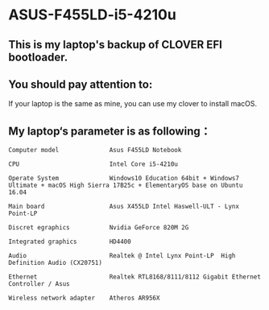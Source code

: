 # ASUS-F455LD-i5-4210u


## This is my laptop's backup of CLOVER EFI bootloader. 


## You should pay attention to: 

If your laptop is the same as mine, you can use my clover to install macOS.


## My laptop‘s parameter is as following：

```
Computer model              Asus F455LD Notebook

CPU                         Intel Core i5-4210u

Operate System              Windows10 Education 64bit + Windows7 Ultimate + macOS High Sierra 17B25c + ElementaryOS base on Ubuntu 16.04

Main board                  Asus X455LD Intel Haswell-ULT - Lynx Point-LP

Discret egraphics           Nvidia GeForce 820M 2G 

Integrated graphics         HD4400

Audio                       Realtek @ Intel Lynx Point-LP  High Definition Audio (CX20751)

Ethernet                    Realtek RTL8168/8111/8112 Gigabit Ethernet Controller / Asus

Wireless network adapter    Atheros AR956X
```
